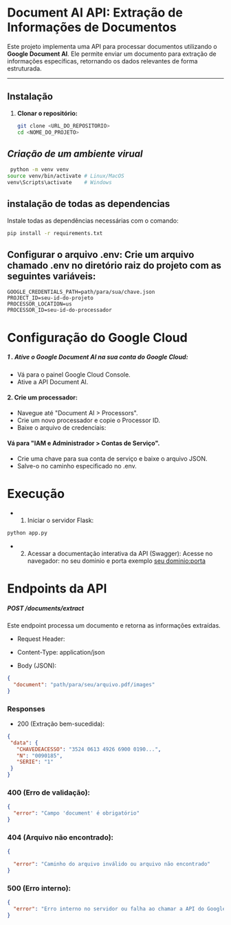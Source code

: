 # Document AI API: Extração de Informações de Documentos

Este projeto implementa uma API para processar documentos utilizando o **Google Document AI**. Ele permite enviar um documento para extração de informações específicas, retornando os dados relevantes de forma estruturada.

---

## **Instalação**

1. **Clonar o repositório:**
   ```bash
   git clone <URL_DO_REPOSITORIO>
   cd <NOME_DO_PROJETO>
   ``` 
## *Criação de um ambiente virual*
 

```bash
 python -m venv venv
source venv/bin/activate # Linux/MacOS
venv\Scripts\activate    # Windows
```



## instalação de todas as dependencias
Instale todas as dependências necessárias com o comando:

```bash
pip install -r requirements.txt

```
## Configurar o arquivo .env: Crie um arquivo chamado .env no diretório raiz do projeto com as seguintes variáveis:

```.env
GOOGLE_CREDENTIALS_PATH=path/para/sua/chave.json
PROJECT_ID=seu-id-do-projeto
PROCESSOR_LOCATION=us
PROCESSOR_ID=seu-id-do-processador

```


# Configuração do Google Cloud
 ##### 1 . Ative o Google Document AI na sua conta do Google Cloud:

* Vá para o painel Google Cloud Console.
* Ative a API Document AI.
#### 2. Crie um processador:

* Navegue até "Document AI > Processors".
* Crie um novo processador e copie o Processor ID.
* Baixe o arquivo de credenciais:

#### Vá para "IAM e Administrador > Contas de Serviço".
* Crie uma chave para sua conta de serviço e baixe o arquivo JSON.
* Salve-o no caminho especificado no .env.

# Execução
* 1. Iniciar o servidor Flask:


```bash 
python app.py
```
* 2. Acessar a documentação interativa da API (Swagger): Acesse no navegador:
no seu dominio e porta 
exemplo
[seu dominio:porta](http://127.0.0.1:5000.)

# Endpoints da API
##### POST /documents/extract
<p>Este endpoint processa um documento e retorna as informações extraídas.
</p>

*  Request Header:

* Content-Type: application/json

* Body (JSON): 
```json
{
  "document": "path/para/seu/arquivo.pdf/images"
}
```

### Responses
 * 200 (Extração bem-sucedida):
 ```json
 {
  "data": {
    "CHAVEDEACESSO": "3524 0613 4926 6900 0190...",
    "N": "0090185",
    "SERIE": "1"
  }
}

 ```
### 400 (Erro de validação):
```json
{
  "error": "Campo 'document' é obrigatório"
}

```
### 404 (Arquivo não encontrado):

```json
{

  "error": "Caminho do arquivo inválido ou arquivo não encontrado"
}


```

### 500 (Erro interno):

```json
{
  "error": "Erro interno no servidor ou falha ao chamar a API do Google Document AI"
}



```